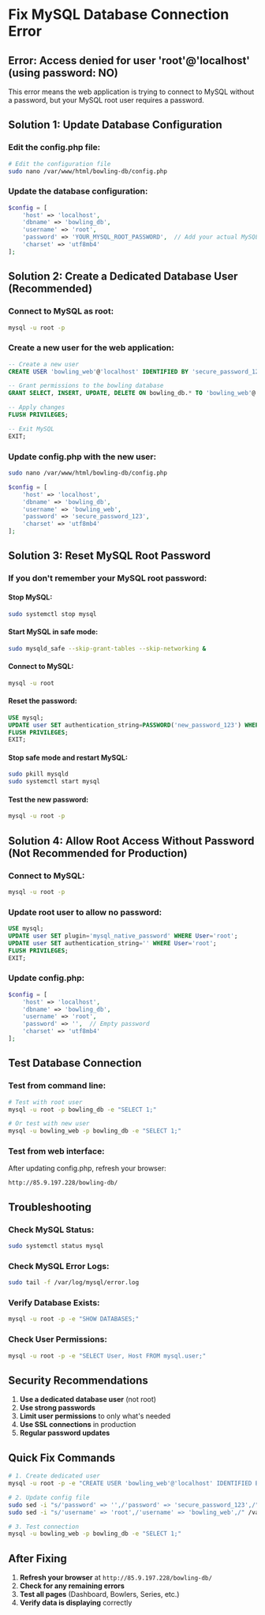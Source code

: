 # Fix MySQL Database Connection Error

## Error: Access denied for user 'root'@'localhost' (using password: NO)

This error means the web application is trying to connect to MySQL without a password, but your MySQL root user requires a password.

## Solution 1: Update Database Configuration

### Edit the config.php file:
```bash
# Edit the configuration file
sudo nano /var/www/html/bowling-db/config.php
```

### Update the database configuration:
```php
$config = [
    'host' => 'localhost',
    'dbname' => 'bowling_db',
    'username' => 'root',
    'password' => 'YOUR_MYSQL_ROOT_PASSWORD',  // Add your actual MySQL root password here
    'charset' => 'utf8mb4'
];
```

## Solution 2: Create a Dedicated Database User (Recommended)

### Connect to MySQL as root:
```bash
mysql -u root -p
```

### Create a new user for the web application:
```sql
-- Create a new user
CREATE USER 'bowling_web'@'localhost' IDENTIFIED BY 'secure_password_123';

-- Grant permissions to the bowling database
GRANT SELECT, INSERT, UPDATE, DELETE ON bowling_db.* TO 'bowling_web'@'localhost';

-- Apply changes
FLUSH PRIVILEGES;

-- Exit MySQL
EXIT;
```

### Update config.php with the new user:
```bash
sudo nano /var/www/html/bowling-db/config.php
```

```php
$config = [
    'host' => 'localhost',
    'dbname' => 'bowling_db',
    'username' => 'bowling_web',
    'password' => 'secure_password_123',
    'charset' => 'utf8mb4'
];
```

## Solution 3: Reset MySQL Root Password

### If you don't remember your MySQL root password:

#### Stop MySQL:
```bash
sudo systemctl stop mysql
```

#### Start MySQL in safe mode:
```bash
sudo mysqld_safe --skip-grant-tables --skip-networking &
```

#### Connect to MySQL:
```bash
mysql -u root
```

#### Reset the password:
```sql
USE mysql;
UPDATE user SET authentication_string=PASSWORD('new_password_123') WHERE User='root';
FLUSH PRIVILEGES;
EXIT;
```

#### Stop safe mode and restart MySQL:
```bash
sudo pkill mysqld
sudo systemctl start mysql
```

#### Test the new password:
```bash
mysql -u root -p
```

## Solution 4: Allow Root Access Without Password (Not Recommended for Production)

### Connect to MySQL:
```bash
mysql -u root -p
```

### Update root user to allow no password:
```sql
USE mysql;
UPDATE user SET plugin='mysql_native_password' WHERE User='root';
UPDATE user SET authentication_string='' WHERE User='root';
FLUSH PRIVILEGES;
EXIT;
```

### Update config.php:
```php
$config = [
    'host' => 'localhost',
    'dbname' => 'bowling_db',
    'username' => 'root',
    'password' => '',  // Empty password
    'charset' => 'utf8mb4'
];
```

## Test Database Connection

### Test from command line:
```bash
# Test with root user
mysql -u root -p bowling_db -e "SELECT 1;"

# Or test with new user
mysql -u bowling_web -p bowling_db -e "SELECT 1;"
```

### Test from web interface:
After updating config.php, refresh your browser:
```
http://85.9.197.228/bowling-db/
```

## Troubleshooting

### Check MySQL Status:
```bash
sudo systemctl status mysql
```

### Check MySQL Error Logs:
```bash
sudo tail -f /var/log/mysql/error.log
```

### Verify Database Exists:
```bash
mysql -u root -p -e "SHOW DATABASES;"
```

### Check User Permissions:
```bash
mysql -u root -p -e "SELECT User, Host FROM mysql.user;"
```

## Security Recommendations

1. **Use a dedicated database user** (not root)
2. **Use strong passwords**
3. **Limit user permissions** to only what's needed
4. **Use SSL connections** in production
5. **Regular password updates**

## Quick Fix Commands

```bash
# 1. Create dedicated user
mysql -u root -p -e "CREATE USER 'bowling_web'@'localhost' IDENTIFIED BY 'secure_password_123'; GRANT SELECT ON bowling_db.* TO 'bowling_web'@'localhost'; FLUSH PRIVILEGES;"

# 2. Update config file
sudo sed -i "s/'password' => '',/'password' => 'secure_password_123',/" /var/www/html/bowling-db/config.php
sudo sed -i "s/'username' => 'root',/'username' => 'bowling_web',/" /var/www/html/bowling-db/config.php

# 3. Test connection
mysql -u bowling_web -p bowling_db -e "SELECT 1;"
```

## After Fixing

1. **Refresh your browser** at `http://85.9.197.228/bowling-db/`
2. **Check for any remaining errors**
3. **Test all pages** (Dashboard, Bowlers, Series, etc.)
4. **Verify data is displaying** correctly
